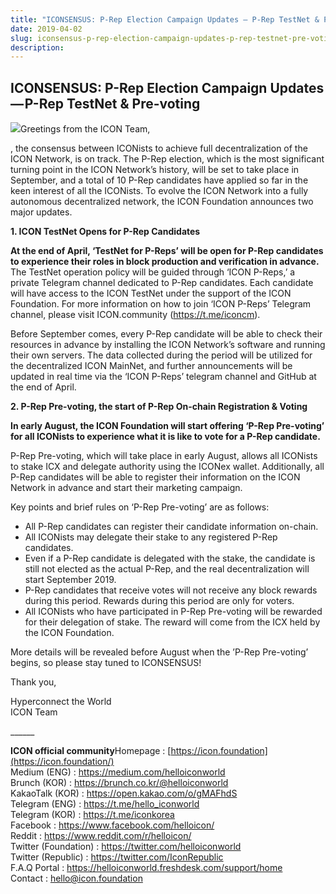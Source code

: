 ```yaml
---
title: "ICONSENSUS: P-Rep Election Campaign Updates — P-Rep TestNet & Pre-voting"
date: 2019-04-02
slug: iconsensus-p-rep-election-campaign-updates-p-rep-testnet-pre-voting-f1c4264d8f27
description:
---
```


## **ICONSENSUS: P-Rep Election Campaign Updates — P-Rep TestNet & Pre-voting**

![](https://cdn-images-1.medium.com/max/800/0*76_G4L9LWUw5C7fW)Greetings from the ICON Team,

<ICONSENSUS>, the consensus between ICONists to achieve full decentralization of the ICON Network, is on track. The P-Rep election, which is the most significant turning point in the ICON Network’s history, will be set to take place in September, and a total of 10 P-Rep candidates have applied so far in the keen interest of all the ICONists. To evolve the ICON Network into a fully autonomous decentralized network, the ICON Foundation announces two major updates.

**1. ICON TestNet Opens for P-Rep Candidates**

**At the end of April, ‘TestNet for P-Reps’ will be open for P-Rep candidates to experience their roles in block production and verification in advance.** The TestNet operation policy will be guided through ‘ICON P-Reps,’ a private Telegram channel dedicated to P-Rep candidates. Each candidate will have access to the ICON TestNet under the support of the ICON Foundation. For more information on how to join ‘ICON P-Reps’ Telegram channel, please visit ICON.community (<https://t.me/iconcm>).

Before September comes, every P-Rep candidate will be able to check their resources in advance by installing the ICON Network’s software and running their own servers. The data collected during the period will be utilized for the decentralized ICON MainNet, and further announcements will be updated in real time via the ‘ICON P-Reps’ telegram channel and GitHub at the end of April.

**2. P-Rep Pre-voting, the start of P-Rep On-chain Registration & Voting**

**In early August, the ICON Foundation will start offering ‘P-Rep Pre-voting’ for all ICONists to experience what it is like to vote for a P-Rep candidate.**

P-Rep Pre-voting, which will take place in early August, allows all ICONists to stake ICX and delegate authority using the ICONex wallet. Additionally, all P-Rep candidates will be able to register their information on the ICON Network in advance and start their marketing campaign.

Key points and brief rules on ‘P-Rep Pre-voting’ are as follows:

* All P-Rep candidates can register their candidate information on-chain.  
* All ICONists may delegate their stake to any registered P-Rep candidates.  
* Even if a P-Rep candidate is delegated with the stake, the candidate is still not elected as the actual P-Rep, and the real decentralization will start September 2019.  
* P-Rep candidates that receive votes will not receive any block rewards during this period. Rewards during this period are only for voters.  
* All ICONists who have participated in P-Rep Pre-voting will be rewarded for their delegation of stake. The reward will come from the ICX held by the ICON Foundation.

More details will be revealed before August when the ’P-Rep Pre-voting’ begins, so please stay tuned to ICONSENSUS!

Thank you,

Hyperconnect the World  
ICON Team

\_\_\_\_\_\_

**ICON official community**Homepage : [https://icon.foundation](https://icon.foundation/)  
Medium (ENG) : <https://medium.com/helloiconworld>  
Brunch (KOR) : <https://brunch.co.kr/@helloiconworld>  
KakaoTalk (KOR) : <https://open.kakao.com/o/gMAFhdS>  
Telegram (ENG) : <https://t.me/hello_iconworld>  
Telegram (KOR) : <https://t.me/iconkorea>  
Facebook : <https://www.facebook.com/helloicon/>  
Reddit : <https://www.reddit.com/r/helloicon/>  
Twitter (Foundation) : <https://twitter.com/helloiconworld>  
Twitter (Republic) : <https://twitter.com/IconRepublic>  
F.A.Q Portal : <https://helloiconworld.freshdesk.com/support/home>  
Contact : [hello@icon.foundation](http://hello@icon.foundation)

